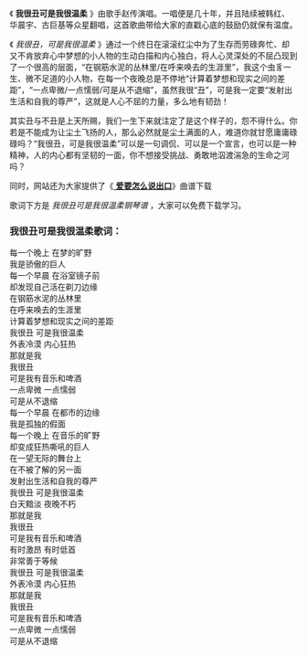 

《 **我很丑可是我很温柔** 》由歌手赵传演唱。一唱便是几十年，并且陆续被韩红、华晨宇、古巨基等众星翻唱，这首歌曲带给大家的直戳心底的鼓励仍就保有温度。

《 _我很丑，可是我很温柔_
》通过一个终日在滚滚红尘中为了生存而劳碌奔忙、却又不肯放弃心中梦想的小人物的生动白描和内心独白，将人心灵深处的不屈凸现到了一个很高的层面，“在钢筋水泥的丛林里/在呼来唤去的生涯里”，我这个虫豸一生、微不足道的小人物，在每一个夜晚总是不停地“计算着梦想和现实之间的差距”，“一点卑微/一点懦弱/可是从不退缩”，虽然我很“丑”，可是我一定要“发射出生活和自我的尊严”，这就是人心不屈的力量，多么地有韧劲！

其实丑与不丑是上天所赐，我们一生下来就注定了是这个样子的，怨不得什么。你若是不能成为让尘土飞扬的人，那么必然就是尘土满面的人，难道你就甘愿庸庸碌碌吗？“我很丑，可是我很温柔”可以是一句调侃、可以是一个宣言，也可以是一种精神，人的内心都有坚韧的一面，你不想接受挑战、勇敢地泅渡湍急的生命之河吗？

同时，网站还为大家提供了《[ **爱要怎么说出口**](Music-5996-爱要怎么说出口-赵传.html "爱要怎么说出口")》曲谱下载

歌词下方是 _我很丑可是我很温柔钢琴谱_ ，大家可以免费下载学习。

### 我很丑可是我很温柔歌词：

每一个晚上 在梦的旷野  
我是骄傲的巨人  
每一个早晨 在浴室镜子前  
却发现自己活在剃刀边缘  
在钢筋水泥的丛林里  
在呼来唤去的生涯里  
计算着梦想和现实之间的差距  
我很丑 可是我很温柔  
外表冷漠 内心狂热  
那就是我  
我很丑  
可是我有音乐和啤酒  
一点卑微 一点懦弱  
可是从不退缩  
每一个早晨 在都市的边缘  
我是孤独的假面  
每一个晚上 在音乐的旷野  
却变成狂热嘶吼的巨人  
在一望无际的舞台上  
在不被了解的另一面  
发射出生活和自我的尊严  
我很丑 可是我很温柔  
白天黯淡 夜晚不朽  
那就是我  
我很丑  
可是我有音乐和啤酒  
有时激昂 有时低首  
非常善于等候  
我很丑 可是我很温柔  
外表冷漠 内心狂热  
那就是我  
我很丑  
可是我有音乐和啤酒  
一点卑微 一点懦弱  
可是从不退缩

